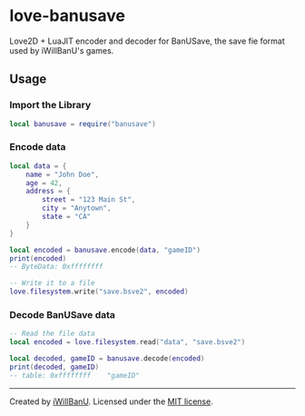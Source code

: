 # love-banusave
Love2D + LuaJIT encoder and decoder for BanUSave, the save fie format used by iWillBanU's games.

## Usage

### Import the Library
```lua
local banusave = require("banusave")
```

### Encode data
```lua
local data = {
    name = "John Doe", 
    age = 42, 
    address = {
        street = "123 Main St", 
        city = "Anytown", 
        state = "CA"
    }
}

local encoded = banusave.encode(data, "gameID")
print(encoded)
-- ByteData: 0xffffffff

-- Write it to a file
love.filesystem.write("save.bsve2", encoded)
```

### Decode BanUSave data
```lua
-- Read the file data
local encoded = love.filesystem.read("data", "save.bsve2")

local decoded, gameID = banusave.decode(encoded)
print(decoded, gameID)
-- table: 0xffffffff    "gameID"
```
---
Created by [iWillBanU](https://github.com/iWillBanU). Licensed under the [MIT license](LICENSE.md).